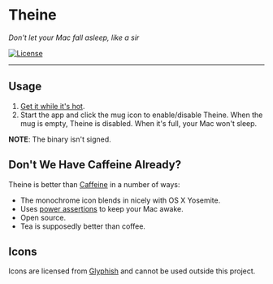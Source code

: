 # Theine

_Don't let your Mac fall asleep, like a sir_

[![License](http://img.shields.io/badge/license-MIT-blue.svg?style=flat)](http://choosealicense.com/licenses/mit/)

--------------------------------------------------------------------------------

## Usage

1. [Get it while it's hot](https://github.com/lvillani/theine/releases).
2. Start the app and click the mug icon to enable/disable Theine. When the mug is empty, Theine is
   disabled. When it's full, your Mac won't sleep.

__NOTE__: The binary isn't signed.


## Don't We Have Caffeine Already?

Theine is better than [Caffeine](http://lightheadsw.com/caffeine/) in a number of ways:

* The monochrome icon blends in nicely with OS X Yosemite.
* Uses [power assertions](https://developer.apple.com/library/mac/documentation/IOKit/Reference/IOPMLib_header_reference/) to keep your Mac awake.
* Open source.
* Tea is supposedly better than coffee.


## Icons

Icons are licensed from [Glyphish](http://glyphish.com) and cannot be used outside this project.
